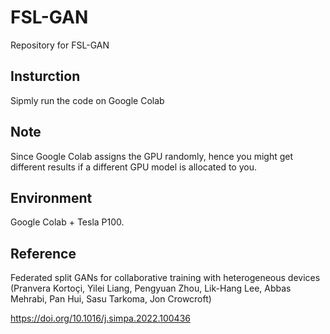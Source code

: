 # FSL-GAN
Repository for FSL-GAN

## Insturction
Sipmly run the code on Google Colab

## Note
Since Google Colab assigns the GPU randomly, hence you might get different results if a different GPU model is allocated to you. 

## Environment
Google Colab + Tesla P100.

## Reference
Federated split GANs for collaborative training with heterogeneous devices (Pranvera Kortoçi, Yilei Liang, Pengyuan Zhou, Lik-Hang Lee, Abbas Mehrabi, Pan Hui, Sasu Tarkoma, Jon Crowcroft)

https://doi.org/10.1016/j.simpa.2022.100436

